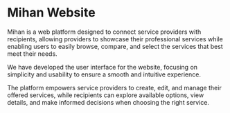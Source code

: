 # Mihan Website

Mihan is a web platform designed to connect service providers with recipients, allowing providers to showcase their professional services while enabling users to easily browse, compare, and select the services that best meet their needs.  

We have developed the user interface for the website, focusing on simplicity and usability to ensure a smooth and intuitive experience.  

The platform empowers service providers to create, edit, and manage their offered services, while recipients can explore available options, view details, and make informed decisions when choosing the right service.
